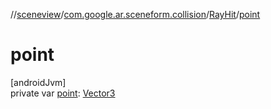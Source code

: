 //[sceneview](../../../index.md)/[com.google.ar.sceneform.collision](../index.md)/[RayHit](index.md)/[point](point.md)

# point

[androidJvm]\
private var [point](point.md): [Vector3](../../com.google.ar.sceneform.math/-vector3/index.md)

